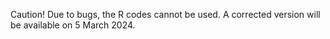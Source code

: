 Caution! Due to bugs, the R codes cannot be used. A corrected version will be available on 5 March 2024. 
